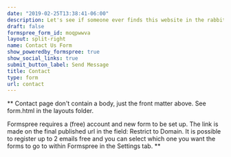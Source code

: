 ```yaml
---
date: "2019-02-25T13:38:41-06:00"
description: Let's see if someone ever finds this website in the rabbitholes of the internet with no SEO whatsoever.
draft: false
formspree_form_id: moqpwwva
layout: split-right
name: Contact Us Form
show_poweredby_formspree: true
show_social_links: true
submit_button_label: Send Message
title: Contact
type: form
url: contact
---
```


** Contact page don't contain a body, just the front matter above.
See form.html in the layouts folder.

Formspree requires a (free) account and new form to be set up. The link is made on the final published url in the field: Restrict to Domain. It is possible to register up to 2 emails free and you can select which one you want the forms to go to within Formspree in the Settings tab.
**
